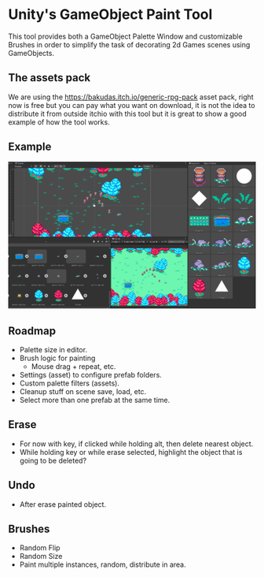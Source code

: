# Unity's GameObject Paint Tool 

This tool provides both a GameObject Palette Window and customizable Brushes in order to simplify the task of decorating 2d Games scenes using GameObjects.

## The assets pack 

We are using the https://bakudas.itch.io/generic-rpg-pack asset pack, right now is free but you can pay what you want on download, it is not the idea to distribute it from outside itchio with this tool but it is great to show a good example of how the tool works.

## Example 

![Alt text](Images/palette_example.gif?raw=true "Example")

## Roadmap

* Palette size in editor.
* Brush logic for painting
  - Mouse drag + repeat, etc.
* Settings (asset) to configure prefab folders.
* Custom palette filters (assets).
* Cleanup stuff on scene save, load, etc.
* Select more than one prefab at the same time.

## Erase

* For now with key, if clicked while holding alt, then delete nearest object.
* While holding key or while erase selected, highlight the object that is going to be deleted?

## Undo

* After erase painted object.

## Brushes 

* Random Flip
* Random Size
* Paint multiple instances, random, distribute in area.